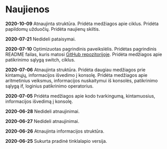 # Naujienos

**2020-10-09** Atnaujinta struktūra. Pridėta medžiagos apie ciklus. Pridėta papildomų užduočių. Pridėta naujienų skiltis.

**2020-07-21** Nedideli pataisymai.

**2020-07-10** Optimizuotas pagrindinis paveikslėlis. Pridėtas pagrindinis README failas, kuris matosi [GitHub repozitorijoje](https://github.com/ProtingasBlogasLT/informatikos-vbe). Pridėta medžiagos apie patikrinimo sąlygą switch, ciklus.

**2020-07-06** Atnaujinta struktūra. Pridėta daugiau medžiagos prie kintamųjų, informacijos išvedimo į konsolę. Pridėta medžiagos apie aritmetinius veiksmus, informacijos nuskaitymui iš konsolės, patikrinimo sąlygą if, loginius patikrinimo operatorius.

**2020-07-05** Pridėta medžiagos apie kodo tvarkingumą, kintamuosius, informacijos išvedimą į konsolę.

**2020-06-28** Nedideli atnaujinimai.

**2020-06-27** Nedideli atnaujinimai.

**2020-06-26** Atnaujinta informacijos struktūra.

**2020-06-25** Sukurta pradinė tinklalapio versija.
